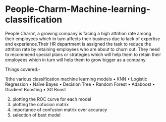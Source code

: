 # People-Charm-Machine-learning-classification

People Charm’, a growing company is facing a high attrition rate among their employees which in turn affects their business due to lack of expertise and experience.Their HR 
department is assigned the task to reduce the attrition rate by retaining employees who are about to churn out. They need to recommend special plans or strategies which will 
help them to retain their employees which in turn will help them to grow bigger as a company. 

Things covered:- 

1)the various classification machine learning models
  • KNN
  • Logistic Regression 
  • Naïve Bayes 
  • Decision Tree 
  • Random Forest 
  • Adaboost 
  • Gradient Boosting 
  • XG Boost 
  
2) plotting the ROC curve for each model 
3) plotting the cofusion matrix 
4) importance of confusion matrix over accuracy 
5) selection of best model
